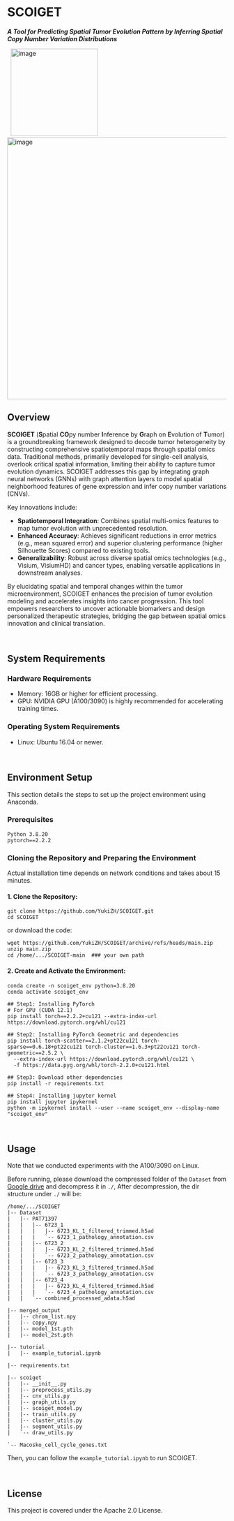 # SCOIGET
***A Tool for Predicting Spatial Tumor Evolution Pattern by Inferring Spatial Copy Number Variation Distributions*** 

&nbsp; 
<img width="200" alt="image" src="https://github.com/user-attachments/assets/6ca8a158-9127-44ce-bcee-1e35143fd6c6">
<img width="600" alt="image" src="https://github.com/user-attachments/assets/5afb1e2c-344c-42d7-8c61-db972bcde820"> 


## Overview
**SCOIGET** (**S**patial **CO**py number **I**nference by **G**raph on **E**volution of **T**umor) is a groundbreaking framework designed to decode tumor heterogeneity by constructing comprehensive spatiotemporal maps through spatial omics data. Traditional methods, primarily developed for single-cell analysis, overlook critical spatial information, limiting their ability to capture tumor evolution dynamics. SCOIGET addresses this gap by integrating graph neural networks (GNNs) with graph attention layers to model spatial neighborhood features of gene expression and infer copy number variations (CNVs).

Key innovations include:  
- **Spatiotemporal Integration**: Combines spatial multi-omics features to map tumor evolution with unprecedented resolution.  
- **Enhanced Accuracy**: Achieves significant reductions in error metrics (e.g., mean squared error) and superior clustering performance (higher Silhouette Scores) compared to existing tools.  
- **Generalizability**: Robust across diverse spatial omics technologies (e.g., Visium, VisiumHD) and cancer types, enabling versatile applications in downstream analyses.

By elucidating spatial and temporal changes within the tumor microenvironment, SCOIGET enhances the precision of tumor evolution modeling and accelerates insights into cancer progression. This tool empowers researchers to uncover actionable biomarkers and design personalized therapeutic strategies, bridging the gap between spatial omics innovation and clinical translation.

&nbsp; 
## System Requirements
### Hardware Requirements
- Memory: 16GB or higher for efficient processing.
- GPU: NVIDIA GPU (A100/3090) is highly recommended for accelerating training times.
### Operating System Requirements
- Linux: Ubuntu 16.04 or newer.

&nbsp; 
## Environment Setup
This section details the steps to set up the project environment using Anaconda.

### Prerequisites
```
Python 3.8.20
pytorch==2.2.2
```

### Cloning the Repository and Preparing the Environment
Actual installation time depends on network conditions and takes about 15 minutes.

#### 1. Clone the Repository:
```
git clone https://github.com/YukiZH/SCOIGET.git
cd SCOIGET
```
or download the code:
```
wget https://github.com/YukiZH/SCOIGET/archive/refs/heads/main.zip
unzip main.zip
cd /home/.../SCOIGET-main  ### your own path
```
#### 2. Create and Activate the Environment:
```
conda create -n scoiget_env python=3.8.20
conda activate scoiget_env

## Step1: Installing PyTorch 
# For GPU (CUDA 12.1)
pip install torch==2.2.2+cu121 --extra-index-url https://download.pytorch.org/whl/cu121

## Step2: Installing PyTorch Geometric and dependencies
pip install torch-scatter==2.1.2+pt22cu121 torch-sparse==0.6.18+pt22cu121 torch-cluster==1.6.3+pt22cu121 torch-geometric==2.5.2 \
  --extra-index-url https://download.pytorch.org/whl/cu121 \
  -f https://data.pyg.org/whl/torch-2.2.0+cu121.html 

## Step3: Download other dependencies
pip install -r requirements.txt

## Step4: Installing jupyter kernel
pip install jupyter ipykernel
python -m ipykernel install --user --name scoiget_env --display-name "scoiget_env"
```

&nbsp; 
## Usage
Note that we conducted experiments with the A100/3090 on Linux.

Before running, please download the compressed folder of the ```Dataset``` from [Google drive](https://drive.google.com/file/d/1gK1LXRvv3LXIGbHUNFPJJOyN0ZLVoS8R/view?usp=drive_link) and decompress it in ```./```, After decompression, the dir structure under ```./``` will be:
```
/home/.../SCOIGET
|-- Dataset
|   |-- PAT71397
|   |   |-- 6723_1
|   |   |   |-- 6723_KL_1_filtered_trimmed.h5ad
|   |   |   `-- 6723_1_pathology_annotation.csv
|   |   |-- 6723_2
|   |   |   |-- 6723_KL_2_filtered_trimmed.h5ad
|   |   |   `-- 6723_2_pathology_annotation.csv
|   |   |-- 6723_3
|   |   |   |-- 6723_KL_3_filtered_trimmed.h5ad
|   |   |   `-- 6723_3_pathology_annotation.csv
|   |   |-- 6723_4
|   |   |   |-- 6723_KL_4_filtered_trimmed.h5ad
|   |   |   `-- 6723_4_pathology_annotation.csv
|   |   `-- combined_processed_adata.h5ad

|-- merged_output
|   |-- chrom_list.npy
|   |-- copy.npy
|   |-- model_1st.pth
|   |-- model_2st.pth

|-- tutorial
|   |-- example_tutorial.ipynb

|-- requirements.txt

|-- scoiget
|   |-- __init__.py
|   |-- preprocess_utils.py
|   |-- cnv_utils.py
|   |-- graph_utils.py
|   |-- scoiget_model.py
|   |-- train_utils.py
|   |-- cluster_utils.py
|   |-- segment_utils.py
|   `-- draw_utils.py

`-- Macosko_cell_cycle_genes.txt
```

Then, you can follow the ```example_tutorial.ipynb``` to run SCOIGET.


&nbsp; 
## License
This project is covered under the Apache 2.0 License.
